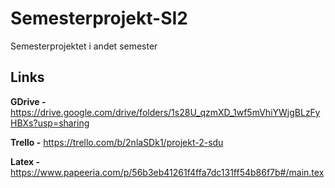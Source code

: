 # Semesterprojekt-SI2
Semesterprojektet i andet semester

## Links
**GDrive -** https://drive.google.com/drive/folders/1s28U_qzmXD_1wf5mVhiYWjgBLzFyHBXs?usp=sharing

**Trello -** https://trello.com/b/2nlaSDk1/projekt-2-sdu

**Latex -** https://www.papeeria.com/p/56b3eb41261f4ffa7dc131ff54b86f7b#/main.tex
